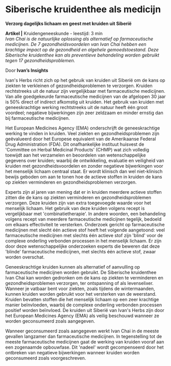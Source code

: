 # Siberische kruidenthee als medicijn

**Verzorg dagelijks lichaam en geest met kruiden uit Siberië**

**Artikel |** Kruidengeneeskunde - leestijd: 3 min <br>
_Ivan Chai is de natuurlijke oplossing als alternatief op farmaceutische medicijnen. De 7 gezondheidsvoordelen van Ivan Chai hebben een krachtige impact op de gezondheid en algehele gemoedstoestand. Deze Siberische kruidenthee kan als preventieve behandeling worden gebruikt tegen 17 gezondheidsproblemen._
 
Door **Ivan’s Insights**

Ivan's Herbs richt zich op het gebruik van kruiden uit Siberië om de kans op ziekten te verkleinen of gezondheidsproblemen te verzorgen. Kruiden rechtstreeks uit de natuur zijn vergelijkbaar met farmaceutische medicijnen. Van alle goedgekeurde farmaceutische medicijnen van de afgelopen 30 jaar is 50% direct of indirect afkomstig uit kruiden. Het gebruik van kruiden met geneeskrachtige werking rechtstreeks uit de natuur heeft één groot voordeel; negatieve bijwerkingen zijn zeer zeldzaam en minder ernstig dan bij farmaceutische medicijnen.

Het European Medicines Agency (EMA) onderschrijft de geneeskrachtige werking te vinden in kruiden. Veel ziekten en gezondheidsproblemen zijn geëvalueerd door het Europese equivalent van de Amerikaanse Federal Drug Administration (FDA). Dit onafhankelijke instituut huisvest de 'Committee on Herbal Medicinal Products' (CHMP) wat zich volledig toewijdt aan het verzamelen en beoordelen van wetenschappelijke gegevens over kruiden; waarbij de ontwikkeling, evaluatie en veiligheid van kruiden met gezondheidsvoordelen en zonder negatieve bijwerkingen voor het menselijk lichaam centraal staat. Er wordt klinisch dan wel niet-klinisch bewijs geboden om aan te tonen hoe de actieve stoffen in kruiden de kans op ziekten verminderen en gezondheidsproblemen verzorgen.

Experts zijn al jaren van mening dat er in kruiden meerdere actieve stoffen zitten die de kans op ziekten verminderen en gezondheidsproblemen verzorgen. Deze kruiden zijn van extra toegevoegde waarde voor het menselijk lichaam. Het gebruik van deze kruiden volgens recept is vergelijkbaar met 'combinatietherapie'. In andere woorden, een behandeling volgens recept van meerdere farmaceutische medicijnen tegelijk, bedoeld om elkaars effectiviteit te versterken. Onderzoek gericht op farmaceutische medicijnen met slecht één actieve stof heeft het volgende aangetoond: veel farmaceutische medicijnen met slechts één actieve stof zijn 'blind' voor de complexe onderling verbonden processen in het menselijk lichaam. Er zijn door deze wetenschappelijke onderzoeken experts die beweren dat deze 'blinde' farmaceutische medicijnen, met slechts één actieve stof, zwaar worden overschat.

Geneeskrachtige kruiden kunnen als alternatief of aanvulling op farmaceutische medicijnen worden gebruikt. De Siberische kruidenthee Ivan Chai kan worden gedronken om de kans op ziekten te verminderen en gezondheidsproblemen verzorgen, ter ontspanning of als levenselixer. Wanneer je vatbaar bent voor ziekten, zoals tijdens de wintermaanden, kunnen kruiden worden gebruikt voor het versterken van de weerstand. Kruiden bevatten stoffen die het menselijk lichaam op een zeer krachtige manier beïnvloeden, waarbij de complexe onderling verbonden processen positief worden beïnvloed. De kruiden uit Siberië van Ivan's Herbs zijn door het European Medicines Agency (EMA) als veilig beschouwd wanneer ze worden geconsumeerd zoals aangegeven.

Wanneer geconsumeerd zoals aangegeven werkt Ivan Chai in de meeste gevallen langzamer dan farmaceutische medicijnen. In tegenstelling tot de meeste farmaceutische medicijnen gaat de werking van kruiden vooraf aan een zogenaamde opbouwfase. Dit 'nadeel' wordt gecompenseerd door het ontbreken van negatieve bijwerkingen wanneer kruiden worden geconsumeerd zoals voorgeschreven.
